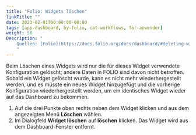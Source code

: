 ```yaml
---
title: "Folio: Widgets löschen"
linkTitle: ""
date: 2023-02-01T00:00:00-00:00
tags: [app-dashboard, by-folio, cat-workflows, for-anwender]
weight: 50
Description: "
    Quellen: [Folio](https://docs.folio.org/docs/dashboard/#deleting-widgets) & [GBV](https://info.gbv.de/pages/viewpage.action?pageId=851935512)
    "
---
```


Beim Löschen eines Widgets wird nur die für dieses Widget verwendete Konfiguration gelöscht; andere Daten in FOLIO sind davon nicht betroffen. Sobald ein Widget gelöscht wurde, kann es nicht mehr wiederhergestellt werden, und es müsste ein neues Widget hinzugefügt und die vorherige Konfiguration wiederhergestellt werden, um ein identisches Widget wieder auf das Dashboard zu bekommen.

1.  Auf die drei Punkte oben rechts neben dem Widget klicken und aus dem angezeigten Menü **Löschen** wählen.
2.  Im Dialogfeld **Widget löschen** auf **löschen** klicken. Das Widget wird aus dem Dashboard-Fenster entfernt.
